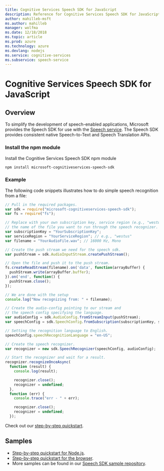 ```yaml
---
title: Cognitive Services Speech SDK for JavaScript
description: Reference for Cognitive Services Speech SDK for JavaScript
author: mahilleb-msft
ms.author: mahilleb
manager: wolfma
ms.date: 12/18/2018
ms.topic: article
ms.prod: azure
ms.technology: azure
ms.devlang: nodejs
ms.service: cognitive-services
ms.subservice: speech-service
---
```


# Cognitive Services Speech SDK for JavaScript

## Overview

To simplify the development of speech-enabled applications, Microsoft provides the Speech SDK for use with the [Speech service](https://aka.ms/csspeech).
The Speech SDK provides consistent native Speech-to-Text and Speech Translation APIs.

### Install the npm module

Install the Cognitive Services Speech SDK npm module

```bash
npm install microsoft-cognitiveservices-speech-sdk
```

### Example 

The following code snippets illustrates how to do simple speech recognition from a file:

```javascript 
// Pull in the required packages.
var sdk = require("microsoft-cognitiveservices-speech-sdk");
var fs = require("fs");

// Replace with your own subscription key, service region (e.g., "westus"), and
// the name of the file you want to run through the speech recognizer.
var subscriptionKey = "YourSubscriptionKey";
var serviceRegion = "YourServiceRegion"; // e.g., "westus"
var filename = "YourAudioFile.wav"; // 16000 Hz, Mono

// Create the push stream we need for the speech sdk.
var pushStream = sdk.AudioInputStream.createPushStream();

// Open the file and push it to the push stream.
fs.createReadStream(filename).on('data', function(arrayBuffer) {
  pushStream.write(arrayBuffer.buffer);
}).on('end', function() {
  pushStream.close();
});

// We are done with the setup
console.log("Now recognizing from: " + filename);

// Create the audio-config pointing to our stream and
// the speech config specifying the language.
var audioConfig = sdk.AudioConfig.fromStreamInput(pushStream);
var speechConfig = sdk.SpeechConfig.fromSubscription(subscriptionKey, serviceRegion);

// Setting the recognition language to English.
speechConfig.speechRecognitionLanguage = "en-US";

// Create the speech recognizer.
var recognizer = new sdk.SpeechRecognizer(speechConfig, audioConfig);

// Start the recognizer and wait for a result.
recognizer.recognizeOnceAsync(
  function (result) {
    console.log(result);

    recognizer.close();
    recognizer = undefined;
  },
  function (err) {
    console.trace("err - " + err);

    recognizer.close();
    recognizer = undefined;
  });
``` 

Check out our [step-by-step quickstart](/azure/cognitive-services/speech-service/quickstart-js-node).

## Samples

* [Step-by-step quickstart for Node.js](/azure/cognitive-services/speech-service/quickstart-js-node).
* [Step-by-step quickstart for the browser](/azure/cognitive-services/speech-service/quickstart-js-browser).
* More samples can be found in our [Speech SDK sample repository](https://aka.ms/csspeech/samples).
